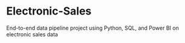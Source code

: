 # Electronic-Sales
End-to-end data pipeline project using Python, SQL, and Power BI on electronic sales data
